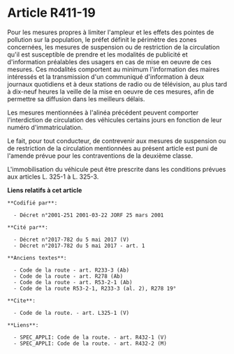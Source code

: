 # Article R411-19

Pour les mesures propres à limiter l'ampleur et les effets des pointes de pollution sur la population, le préfet définit le
périmètre des zones concernées, les mesures de suspension ou de restriction de la circulation qu'il est susceptible de
prendre et les modalités de publicité et d'information préalables des usagers en cas de mise en oeuvre de ces mesures. Ces
modalités comportent au minimum l'information des maires intéressés et la transmission d'un communiqué d'information à deux
journaux quotidiens et à deux stations de radio ou de télévision, au plus tard à dix-neuf heures la veille de la mise en
oeuvre de ces mesures, afin de permettre sa diffusion dans les meilleurs délais. 

Les mesures mentionnées à l'alinéa précédent peuvent comporter l'interdiction de circulation des véhicules certains jours en
fonction de leur numéro d'immatriculation. 

Le fait, pour tout conducteur, de contrevenir aux mesures de suspension ou de restriction de la circulation mentionnées au
présent article est puni de l'amende prévue pour les contraventions de la deuxième classe. 

L'immobilisation du véhicule peut être prescrite dans les conditions prévues aux articles L. 325-1 à L. 325-3.

**Liens relatifs à cet article**

	**Codifié par**:

	  - Décret n°2001-251 2001-03-22 JORF 25 mars 2001

	**Cité par**:

	  - Décret n°2017-782 du 5 mai 2017 (V)
	  - Décret n°2017-782 du 5 mai 2017 - art. 1

	**Anciens textes**:

	  - Code de la route - art. R233-3 (Ab)
	  - Code de la route - art. R278 (Ab)
	  - Code de la route - art. R53-2-1 (Ab)
	  - Code de la route R53-2-1, R233-3 (al. 2), R278 19°

	**Cite**:

	  - Code de la route. - art. L325-1 (V)

	**Liens**:

	  - SPEC_APPLI: Code de la route. - art. R432-1 (V)
	  - SPEC_APPLI: Code de la route. - art. R432-2 (M)
